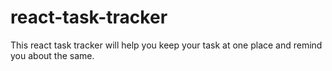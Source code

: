 # react-task-tracker
This react task tracker will help you keep your task at one place and remind you about the same.

